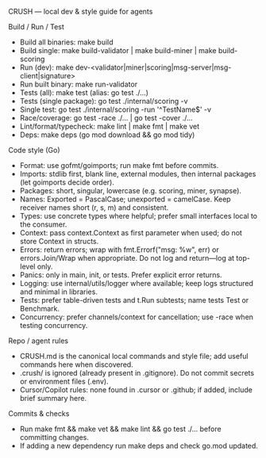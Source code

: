 CRUSH — local dev & style guide for agents

Build / Run / Test
- Build all binaries: make build
- Build single: make build-validator | make build-miner | make build-scoring
- Run (dev): make dev-<validator|miner|scoring|msg-server|msg-client|signature>
- Run built binary: make run-validator
- Tests (all): make test  (alias: go test ./...)
- Tests (single package): go test ./internal/scoring -v
- Single test: go test ./internal/scoring -run '^TestName$' -v
- Race/coverage: go test -race ./...  | go test -cover ./...
- Lint/format/typecheck: make lint  | make fmt | make vet
- Deps: make deps (go mod download && go mod tidy)

Code style (Go)
- Format: use gofmt/goimports; run make fmt before commits.
- Imports: stdlib first, blank line, external modules, then internal packages (let goimports decide order).
- Packages: short, singular, lowercase (e.g. scoring, miner, synapse).
- Names: Exported = PascalCase; unexported = camelCase. Keep receiver names short (r, s, m) and consistent.
- Types: use concrete types where helpful; prefer small interfaces local to the consumer.
- Context: pass context.Context as first parameter when used; do not store Context in structs.
- Errors: return errors; wrap with fmt.Errorf("msg: %w", err) or errors.Join/Wrap when appropriate. Do not log and return—log at top-level only.
- Panics: only in main, init, or tests. Prefer explicit error returns.
- Logging: use internal/utils/logger where available; keep logs structured and minimal in libraries.
- Tests: prefer table-driven tests and t.Run subtests; name tests Test<Thing> or Benchmark<Thing>.
- Concurrency: prefer channels/context for cancellation; use -race when testing concurrency.

Repo / agent rules
- CRUSH.md is the canonical local commands and style file; add useful commands here when discovered.
- .crush/ is ignored (already present in .gitignore). Do not commit secrets or environment files (.env).
- Cursor/Copilot rules: none found in .cursor or .github; if added, include brief summary here.

Commits & checks
- Run make fmt && make vet && make lint && go test ./... before committing changes.
- If adding a new dependency run make deps and check go.mod updated.
